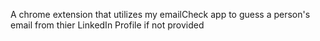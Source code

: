 A chrome extension that utilizes my emailCheck app to guess a person's email from thier LinkedIn Profile if not provided
